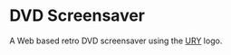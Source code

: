 # DVD Screensaver
 
A Web based retro DVD screensaver using the [URY](https://ury.org.uk "URY Homepage") logo.
